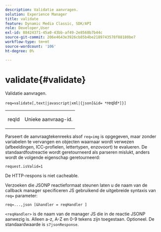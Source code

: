```yaml
---
description: Validatie aanvragen.
solution: Experience Manager
title: validate
feature: Dynamic Media Classic, SDK/API
role: Developer,User
exl-id: 88424371-45a0-43bb-af49-2e8568b7b44c
source-git-commit: 206e4643e3926cb85b4be2189743578f88180be7
workflow-type: tm+mt
source-wordcount: '106'
ht-degree: 0%

---
```


# validate{#validate}

Validatie aanvragen.

`req=validate[,text|javascript|xml|{json[&id= *`reqId`*]}]`

<table id="simpletable_F214CDA7580A46C0B5CF14CF13AA9B0A"> 
 <tr class="strow"> 
  <td class="stentry"> <p><span class="codeph"><span class="varname"> reqId</span> </span> </p> </td> 
  <td class="stentry"> <p>Unieke aanvraag-id. </p></td> 
 </tr> 
</table>

Parseert de aanvraagtekenreeks alsof `req=img` is opgegeven, maar zonder variabelen te vervangen en objecten waarnaar wordt verwezen (afbeeldingen, ICC-profielen, lettertypen, enzovoort) te evalueren. De standaardfoutreactie wordt geretourneerd als parseren mislukt, anders wordt de volgende eigenschap geretourneerd:

`request.isValid=1`

De HTTP-respons is niet cacheable.

Verzoeken die JSONP reactieformaat steunen laten u de naam van de callback manager specificeren JS gebruikend de uitgebreide syntaxis van `req=` parameter:

`req=...,json [&handler = reqHandler ]`

`<reqHandler>` is de naam van de manager JS die in de reactie JSONP aanwezig is. Alleen a-z, A-Z en 0-9 tekens zijn toegestaan. Optioneel. De standaardwaarde is `s7jsonResponse`.
